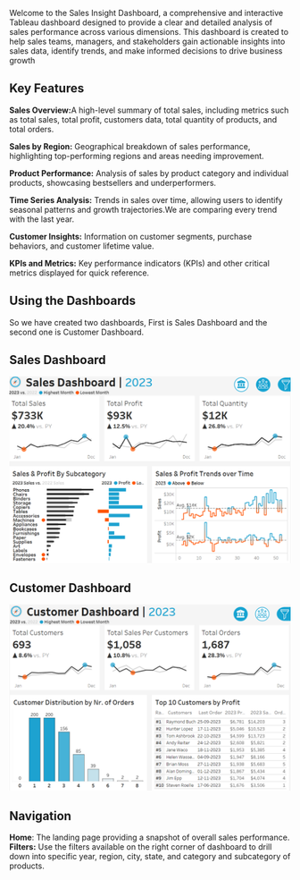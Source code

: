 Welcome to the Sales Insight Dashboard, a comprehensive and interactive Tableau dashboard designed to provide a clear and detailed analysis of sales performance across various dimensions. This dashboard is created to help sales teams, managers, and stakeholders gain actionable insights into sales data, identify trends, and make informed decisions to drive business growth
</b><h2>Key Features</h2></b>
<b>Sales Overview:</b>A high-level summary of total sales, including metrics such as total sales, total profit, customers data, total quantity of products, and total orders.

<b>Sales by Region:</b> Geographical breakdown of sales performance, highlighting top-performing regions and areas needing improvement.

<b>Product Performance:</b> Analysis of sales by product category and individual products, showcasing bestsellers and underperformers.

<b>Time Series Analysis:</b> Trends in sales over time, allowing users to identify seasonal patterns and growth trajectories.We are comparing every trend with the last year.

<b>Customer Insights:</b> Information on customer segments, purchase behaviors, and customer lifetime value.

<b>KPIs and Metrics:</b> Key performance indicators (KPIs) and other critical metrics displayed for quick reference.

<h2>Using the Dashboards</h2>
So we have created two dashboards, First is Sales Dashboard and the second one is Customer Dashboard.
<h2>Sales Dashboard</h2>
<img src="https://github.com/Ritika-Saini28/Tableau_Project/blob/main/Screenshot%202024-05-26%20010952.png">
<h2>Customer Dashboard</h2>
<img src="https://github.com/Ritika-Saini28/Tableau_Project/blob/main/Screenshot%202024-05-26%20011532.png">
<h2>Navigation</h2>
<b>Home</b>: The landing page providing a snapshot of overall sales performance.
<b>Filters:</b> Use the filters available on the right corner of dashboard to drill down into specific year, region, city, state, and category and subcategory of products.
<img src="
Tabs: Navigate through different tabs at the top to access specific sections of the dashboard such as Sales by Region, Product Performance, etc.
